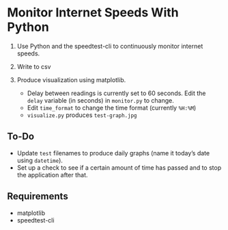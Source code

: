 # Monitor Internet Speeds With Python

1. Use Python and the speedtest-cli to continuously monitor internet speeds.
2. Write to csv
3. Produce visualization using matplotlib.

   - Delay between readings is currently set to 60 seconds. Edit the `delay` variable (in seconds) in `monitor.py` to change.
   - Edit `time_format` to change the time format (currently `%H:%M`)
   - `visualize.py` produces `test-graph.jpg`

## To-Do

- Update `test` filenames to produce daily graphs (name it today’s date using `datetime`).
- Set up a check to see if a certain amount of time has passed and to stop the application after that.

## Requirements

- matplotlib
- speedtest-cli
